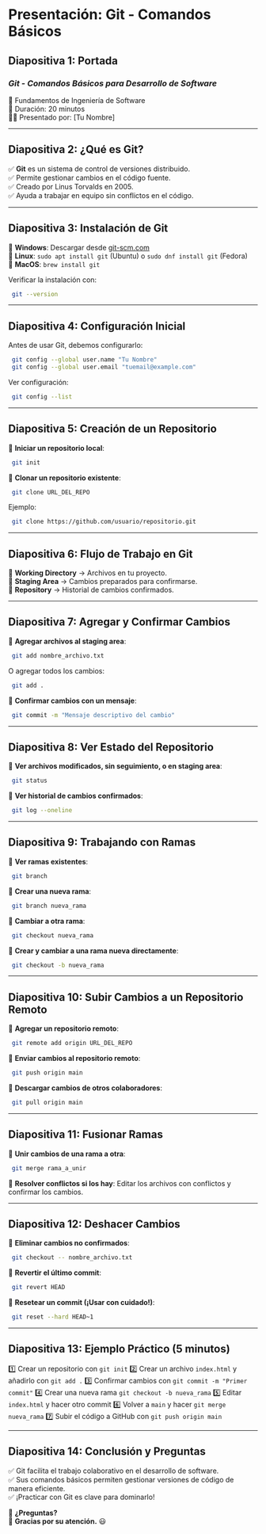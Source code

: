 # **Presentación: Git - Comandos Básicos**

## **Diapositiva 1: Portada**
### *Git - Comandos Básicos para Desarrollo de Software*
📌 Fundamentos de Ingeniería de Software  
🎤 Duración: 20 minutos  
👨‍🏫 Presentado por: [Tu Nombre]

---

## **Diapositiva 2: ¿Qué es Git?**
✅ **Git** es un sistema de control de versiones distribuido.  
✅ Permite gestionar cambios en el código fuente.  
✅ Creado por Linus Torvalds en 2005.  
✅ Ayuda a trabajar en equipo sin conflictos en el código.  

---

## **Diapositiva 3: Instalación de Git**
🔹 **Windows**: Descargar desde [git-scm.com](https://git-scm.com/)  
🔹 **Linux**: `sudo apt install git` (Ubuntu) o `sudo dnf install git` (Fedora)  
🔹 **MacOS**: `brew install git`

Verificar la instalación con:
```bash
 git --version
```

---

## **Diapositiva 4: Configuración Inicial**
Antes de usar Git, debemos configurarlo:
```bash
 git config --global user.name "Tu Nombre"
 git config --global user.email "tuemail@example.com"
```
Ver configuración:
```bash
 git config --list
```

---

## **Diapositiva 5: Creación de un Repositorio**
📌 **Iniciar un repositorio local**:
```bash
 git init
```
📌 **Clonar un repositorio existente**:
```bash
 git clone URL_DEL_REPO
```
Ejemplo:
```bash
 git clone https://github.com/usuario/repositorio.git
```

---

## **Diapositiva 6: Flujo de Trabajo en Git**
🔹 **Working Directory** → Archivos en tu proyecto.  
🔹 **Staging Area** → Cambios preparados para confirmarse.  
🔹 **Repository** → Historial de cambios confirmados.  

---

## **Diapositiva 7: Agregar y Confirmar Cambios**
📌 **Agregar archivos al staging area**:
```bash
 git add nombre_archivo.txt
```
O agregar todos los cambios:
```bash
 git add .
```
📌 **Confirmar cambios con un mensaje**:
```bash
 git commit -m "Mensaje descriptivo del cambio"
```

---

## **Diapositiva 8: Ver Estado del Repositorio**
📌 **Ver archivos modificados, sin seguimiento, o en staging area**:
```bash
 git status
```
📌 **Ver historial de cambios confirmados**:
```bash
 git log --oneline
```

---

## **Diapositiva 9: Trabajando con Ramas**
📌 **Ver ramas existentes**:
```bash
 git branch
```
📌 **Crear una nueva rama**:
```bash
 git branch nueva_rama
```
📌 **Cambiar a otra rama**:
```bash
 git checkout nueva_rama
```
📌 **Crear y cambiar a una rama nueva directamente**:
```bash
 git checkout -b nueva_rama
```

---

## **Diapositiva 10: Subir Cambios a un Repositorio Remoto**
📌 **Agregar un repositorio remoto**:
```bash
 git remote add origin URL_DEL_REPO
```
📌 **Enviar cambios al repositorio remoto**:
```bash
 git push origin main
```
📌 **Descargar cambios de otros colaboradores**:
```bash
 git pull origin main
```

---

## **Diapositiva 11: Fusionar Ramas**
📌 **Unir cambios de una rama a otra**:
```bash
 git merge rama_a_unir
```
📌 **Resolver conflictos si los hay**: Editar los archivos con conflictos y confirmar los cambios.

---

## **Diapositiva 12: Deshacer Cambios**
📌 **Eliminar cambios no confirmados**:
```bash
 git checkout -- nombre_archivo.txt
```
📌 **Revertir el último commit**:
```bash
 git revert HEAD
```
📌 **Resetear un commit (¡Usar con cuidado!)**:
```bash
 git reset --hard HEAD~1
```

---

## **Diapositiva 13: Ejemplo Práctico (5 minutos)**
1️⃣ Crear un repositorio con `git init`
2️⃣ Crear un archivo `index.html` y añadirlo con `git add .`
3️⃣ Confirmar cambios con `git commit -m "Primer commit"`
4️⃣ Crear una nueva rama `git checkout -b nueva_rama`
5️⃣ Editar `index.html` y hacer otro commit
6️⃣ Volver a `main` y hacer `git merge nueva_rama`
7️⃣ Subir el código a GitHub con `git push origin main`

---

## **Diapositiva 14: Conclusión y Preguntas**
✅ Git facilita el trabajo colaborativo en el desarrollo de software.  
✅ Sus comandos básicos permiten gestionar versiones de código de manera eficiente.  
✅ ¡Practicar con Git es clave para dominarlo!  

📢 **¿Preguntas?**  
📌 **Gracias por su atención.** 😃

